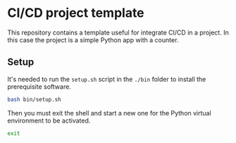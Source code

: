 # CI/CD project template

This repository contains a template useful for integrate CI/CD in a project. In this case the project is a simple Python app with a counter.

## Setup

It's needed to run the `setup.sh` script in the `./bin` folder to install the prerequisite software.

```bash
bash bin/setup.sh
```

Then you must exit the shell and start a new one for the Python virtual environment to be activated.

```bash
exit
```
